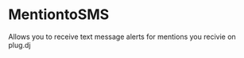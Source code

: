 MentiontoSMS
============

Allows you to receive text message alerts for mentions you recivie on plug.dj

